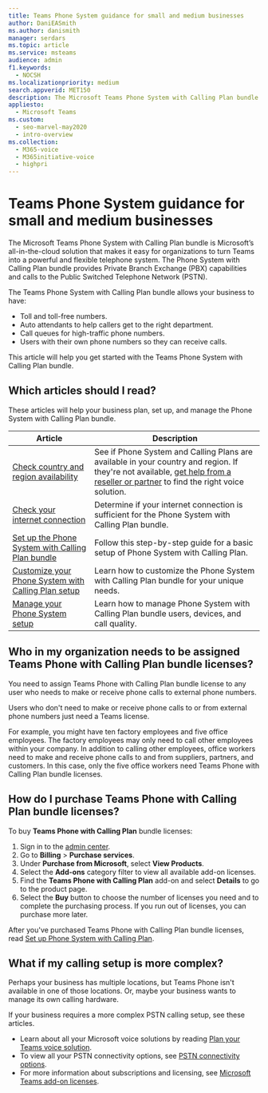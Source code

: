 ```yaml
---
title: Teams Phone System guidance for small and medium businesses
author: DaniEASmith
ms.author: danismith
manager: serdars
ms.topic: article
ms.service: msteams
audience: admin
f1.keywords: 
  - NOCSH
ms.localizationpriority: medium
search.appverid: MET150
description: The Microsoft Teams Phone System with Calling Plan bundle is an inexpensive option for voice calling, enabling small and medium businesses to communicate better.
appliesto: 
  - Microsoft Teams
ms.custom: 
  - seo-marvel-may2020
  - intro-overview
ms.collection: 
  - M365-voice
  - M365initiative-voice
  - highpri
---
```


# Teams Phone System guidance for small and medium businesses

The Microsoft Teams Phone System with Calling Plan bundle is Microsoft’s all-in-the-cloud solution that makes it easy for organizations to turn Teams into a powerful and flexible telephone system. The Phone System with Calling Plan bundle provides Private Branch Exchange (PBX) capabilities and calls to the Public Switched Telephone Network (PSTN).

The Teams Phone System with Calling Plan bundle allows your business to have:

- Toll and toll-free numbers.
- Auto attendants to help callers get to the right department.
- Call queues for high-traffic phone numbers.
- Users with their own phone numbers so they can receive calls.

This article will help you get started with the Teams Phone System with Calling Plan bundle.

## Which articles should I read?

These articles will help your business plan, set up, and manage the Phone System with Calling Plan bundle.

| Article | Description |
|---------|-------------|
| [Check country and region availability](../country-and-region-availability-for-audio-conferencing-and-calling-plans/country-and-region-availability-for-audio-conferencing-and-calling-plans.md) | See if Phone System and Calling Plans are available in your country and region. If they're not available, [get help from a reseller or partner](../business-voice/reseller-partner-support.md) to find the right voice solution. |
| [Check your internet connection](../business-voice/get-ready-internet.md) | Determine if your internet connection is sufficient for the Phone System with Calling Plan bundle. |
| [Set up the Phone System with Calling Plan bundle](../business-voice/set-up-overview.md) | Follow this step-by-step guide for a basic setup of Phone System with Calling Plan. |
| [Customize your Phone System with Calling Plan setup](../business-voice/customize-business-voice.md) | Learn how to customize the Phone System with Calling Plan bundle for your unique needs. |
| [Manage your Phone System setup](../business-voice/create-users.md) | Learn how to manage Phone System with Calling Plan bundle users, devices, and call quality. |

## Who in my organization needs to be assigned Teams Phone with Calling Plan bundle licenses?

You need to assign Teams Phone with Calling Plan bundle license to any user who needs to make or receive phone calls to external phone numbers.

Users who don't need to make or receive phone calls to or from external phone numbers just need a Teams license.

For example, you might have ten factory employees and five office employees. The factory employees may only need to call other employees within your company. In addition to calling other employees, office workers need to make and receive phone calls to and from suppliers, partners, and customers. In this case, only the five office workers need Teams Phone with Calling Plan bundle licenses.

## How do I purchase Teams Phone with Calling Plan bundle licenses?

To buy **Teams Phone with Calling Plan** bundle licenses:

1. Sign in to the [admin center](https://admin.microsoft.com/Adminportal/Home#/homepage).
2. Go to **Billing** > **Purchase services**.
3. Under **Purchase from Microsoft**, select **View Products**.
4. Select the **Add-ons** category filter to view all available add-on licenses.
5. Find the **Teams Phone with Calling Plan** add-on and select **Details** to go to the product page.
6. Select the **Buy** button to choose the number of licenses you need and to complete the purchasing process. If you run out of licenses, you can purchase more later.

After you've purchased Teams Phone with Calling Plan bundle licenses, read [Set up Phone System with Calling Plan](../business-voice/set-up-overview.md).

## What if my calling setup is more complex?

Perhaps your business has multiple locations, but Teams Phone isn't available in one of those locations. Or, maybe your business wants to manage its own calling hardware.

If your business requires a more complex PSTN calling setup, see these articles.

- Learn about all your Microsoft voice solutions by reading [Plan your Teams voice solution](../cloud-voice-landing-page.md).
- To view all your PSTN connectivity options, see [PSTN connectivity options](../pstn-connectivity.md).
- For more information about subscriptions and licensing, see [Microsoft Teams add-on licenses](../teams-add-on-licensing/microsoft-teams-add-on-licensing.md).
